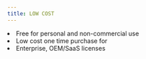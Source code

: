 ```yaml
---
title: LOW COST
---
```

<li>Free for personal and non-commercial use</li>
<li>Low cost one time purchase for</li>
<li>Enterprise, OEM/SaaS licenses</li>
